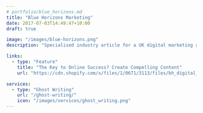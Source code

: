 ```yaml
---
# portfolio/blue_horizons.md
title: "Blue Horizons Marketing"
date: 2017-07-03T14:49:47+10:00
draft: true

image: "/images/blue-horizons.png"
description: "Specialised industry article for a UK digital marketing agency."

links:
  - type: "Feature"
    title: "The Key to Online Success? Create Compelling Content"
    url: "https://cdn.shopify.com/s/files/1/0671/3113/files/bh_digital_magazine_7.pdf?10522651121302583397"

services:
  - type: "Ghost Writing"
    url: "/ghost-writing/"
    icon: "/images/services/ghost_writing.png"
---
```

